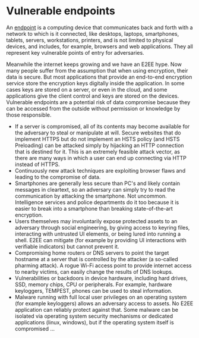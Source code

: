 # Vulnerable endpoints

An [endpoint](../../vulnerable-endpoints) is a computing device that communicates back and forth with a network to which is it connected, like desktops, laptops, smartphones, tablets, servers, workstations, printers, and is not limited to physical devices, and includes, for example, browsers and web applications. They all represent key vulnerable points of entry for adversaries.

Meanwhile the internet keeps growing and we have an E2EE hype. Now many people suffer from the assumption that when using encryption, their data is secure. But most applications that provide an end-to-end encryption service store the encryption keys digitally inside the application. In some cases keys are stored on a server, or even in the cloud, and some applications give the client control and keys are stored on the devices. Vulnerable endpoints are a potential risk of data compromise because they can be accessed from the outside without permission or knowledge by those responsible.

* If a server is compromised, all of its contents may become available for the adversary to steal or manipulate at will. Secure websites that do implement HTTPS but do not implement an HSTS policy (and HSTS Preloading) can be attacked simply by hijacking an HTTP connection that is destined for it. This is an extremely feasible attack vector, as there are many ways in which a user can end up connecting via HTTP instead of HTTPS.
* Continuously new attack techniques are exploiting browser flaws and leading to the compromise of data.
* Smartphones are generally less secure than PC's and likely contain messages in cleartext, so an adversary can simply try to read the communication by attacking the smartphone. Not uncommon. Intelligence services and police departments do it too because it is easier to break into a smartphone than breaking state-of-the-art encryption.
* Users themselves may involuntarily expose protected assets to an adversary through social engineering, by giving access to keyring files, interacting with untrusted UI elements, or being lured into running a shell. E2EE can mitigate (for example by providing UI interactions with verifiable indicators) but cannot prevent it.
* Compromising home routers or DNS servers to point the target hostname at a server that is controlled by the attacker (a so-called pharming attack). A rogue Wi-Fi access point to provide internet access to nearby victims, can easily change the results of DNS lookups.
* Vulnerabilities or backdoors in device hardware, including hard drives, SSD, memory chips, CPU or peripherals. For example, hardware keyloggers, TEMPEST, phones can be used to steal information.
* Malware running with full local user privileges on an operating system (for example keyloggers) allows an adversary access to assets. No E2EE application can reliably protect against that. Some malware can be isolated via operating system security mechanisms or dedicated applications (linux, windows), but if the operating system itself is compromised …

